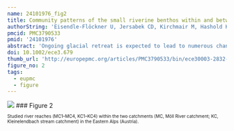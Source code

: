 ```yaml
---
name: 24101976_fig2
title: Community patterns of the small riverine benthos within and between two contrasting glacier catchments.
authorString: 'Eisendle-Flöckner U, Jersabek CD, Kirchmair M, Hashold K, Traunspurger W.'
pmcid: PMC3790533
pmid: '24101976'
abstract: 'Ongoing glacial retreat is expected to lead to numerous changes in glacier-fed rivers. This study documents the development of community composition of the hitherto widely neglected micro- and meiobenthos (MMB: bacteria, fungi, algae, protists, and meiofauna) in glacier rivers in response to the distinct habitat conditions driven by different stages of (de)glacierization. Our model is based on the glacier catchments of the Möll River (MC) and Kleinelendbach stream (KC), in the Austrian Alps, with 60% and 25% glacierization and glacier retreats of 403 and 26 m, respectively, since 1998. Analyses of overall catchment diversity and resemblance patterns showed that neither intense glacierization nor rapid deglacierization were predominant MMB determinants. This was ascribed to the specific environmental conditions at the MC, where the rapidly retreating Pasterze glacier has formed a harsh unstable proglacial, but also a benign floodplain area, with the former suppressing and the latter supporting the structural development of the MMB. Comparisons of similarly aged riverine habitats of the MC proglacial and the KC main channel further evidenced developmental suppression of the MMB (64 taxa) by the rapidly retreating MC glacier, unlike the moderate glacial retreat in the KC (130 taxa). Habitat conditions interacting with melt periods explained the differences in MMB resemblance patterns, which themselves differentially reflected the spatiotemporal habitat settings imposed by the different glacier activities. The varying glacial influences were represented by a glaciality index (GIm) based on water temperature, electrical conductivity, and stream bed stability. The taxonomic richness of nematodes, rotifers, algae, and diatoms was distinctly related to this index, as were most MMB abundances. However, the strongest relationships to the GIm were those of nematode abundances and maturity. Our observations highlight the intense response of the MMB to ongoing glacier retreat and the utility of a simple index to reveal such patterns. '
doi: 10.1002/ece3.679
thumb_url: 'http://europepmc.org/articles/PMC3790533/bin/ece30003-2832-f2.gif'
figure_no: 2
tags:
  - eupmc
  - figure
---
```

<img src='http://europepmc.org/articles/PMC3790533/bin/ece30003-2832-f2.jpg' style='max-height: 300px'>
### Figure 2
<p style='font-size: 10px;'>Studied river reaches (MC1–MC4, KC1–KC4) within the two catchments (MC, Möll River catchment; KC, Kleinelendbach stream catchment) in the Eastern Alps (Austria).</p>